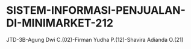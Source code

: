 # SISTEM-INFORMASI-PENJUALAN-DI-MINIMARKET-212
JTD-3B-Agung Dwi C.(02)-Firman Yudha P.(12)-Shavira Adianda O.(21)
